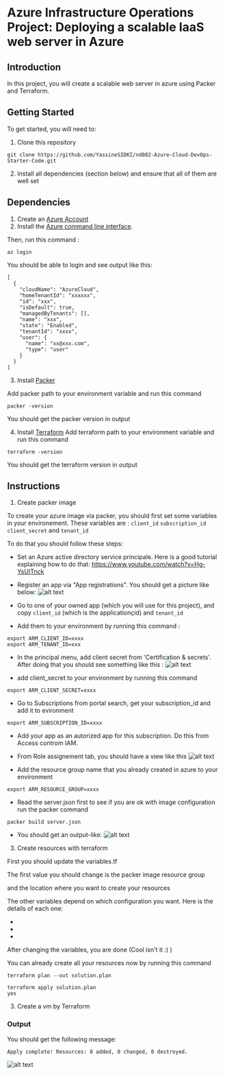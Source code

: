 # Azure Infrastructure Operations Project: Deploying a scalable IaaS web server in Azure

## Introduction

In this project, you will create a scalable web server in azure using Packer and Terraform.

## Getting Started

To get started, you will need to:

1. Clone this repository

```
git clone https://github.com/YassineSIDKI/nd082-Azure-Cloud-DevOps-Starter-Code.git
```

2. Install all dependencies (section below) and ensure that all of them are well set

## Dependencies

1. Create an [Azure Account](https://portal.azure.com)
2. Install the [Azure command line interface](https://docs.microsoft.com/en-us/cli/azure/install-azure-cli?view=azure-cli-latest).

Then, run this command :

```
az login
```

You should be able to login and see output like this:

```
[
  {
    "cloudName": "AzureCloud",
    "homeTenantId": "xxxxxx",
    "id": "xxx",
    "isDefault": true,
    "managedByTenants": [],
    "name": "xxx",
    "state": "Enabled",
    "tenantId": "xxxx",
    "user": {
      "name": "xx@xxx.com",
      "type": "user"
    }
  }
]
```

3. Install [Packer](https://www.packer.io/downloads)

Add packer path to your environment variable and run this command

```
packer -version
```

You should get the packer version in output

4. Install [Terraform](https://www.terraform.io/downloads.html)
   Add terraform path to your environment variable and run this command

```
terraform -version
```

You should get the terraform version in output

## Instructions

1. Create packer image

To create your azure image via packer, you should first set some variables in your environement.
These variables are : `client_id` `subscription_id` `client_secret` and `tenant_id`

To do that you should follow these steps:

- Set an Azure active directory service principale. Here is a good tutorial explaining how to do that: https://www.youtube.com/watch?v=Hg-YsUITnck
- Register an app via "App registrations". You should get a picture like below:
  ![alt text]()

- Go to one of your owned app (which you will use for this project), and copy `client_id` (which is the applicationçid) and `tenant_id`
- Add them to your environment by running this command :

```
export ARM_CLIENT_ID=xxxx
export ARM_TENANT_ID=xxx
```

- In the principal menu, add client secret from 'Certification & secrets'. After doing that you should see something like this :
  ![alt text]()

- add client_secret to your environment by running this command

```
export ARM_CLIENT_SECRET=xxxx
```

- Go to Subscriptions from portal search, get your subscription_id and add it to evironment

```
export ARM_SUBSCRIPTION_ID=xxxx
```

- Add your app as an autorized app for this subscription. Do this from Access controm IAM.
- From Role assignement tab, you should have a view like this
  ![alt text]()

- Add the resource group name that you already created in azure to your environment

```
export ARM_RESOURCE_GROUP=xxxx
```

- Read the server.json first to see if you are ok with image configuration run the packer command

```
packer build server.json
```

- You should get an output-like:
  ![alt text]()

3. Create resources with terraform

First you should update the variables.tf

The first value you should change is the packer image resource group

and the location where you want to create your resources

The other variables depend on which configuration you want. Here is the details of each one:

-
-
-

After changing the variables, you are done (Cool isn't it :) )

You can already create all your resources now by running this command

```
terraform plan --out solution.plan

terraform apply solution.plan
yes
```

3. Create a vm by Terraform

### Output

You should get the following message:

```
Apply complete! Resources: 8 added, 0 changed, 0 destroyed.
```

![alt text](https://github.com/[username]/[reponame]/blob/[branch]/image.jpg?raw=true)
